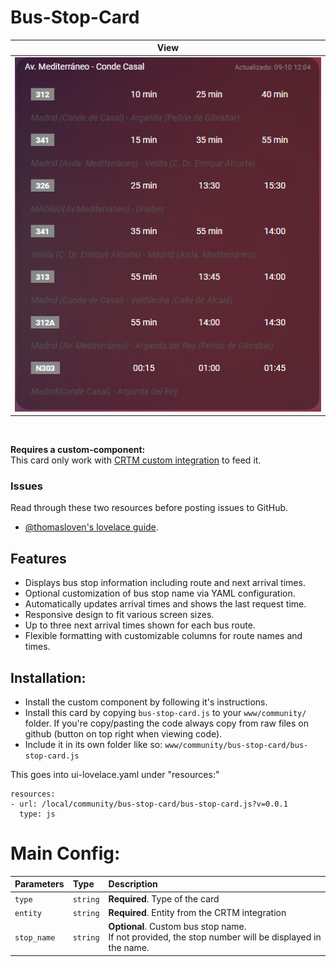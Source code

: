 # Bus-Stop-Card

| View                                                                               | 
|------------------------------------------------------------------------------------| 
| ![image](https://github.com/joeltoumi/bus-stop-card/blob/master/card.png?raw=true) | 

<br/>

**Requires a custom-component:**<br/>
This card only work with [CRTM custom integration](https://github.com/joeltoumi/sensor_crtm) to feed it.


### Issues
Read through these two resources before posting issues to GitHub.
* [@thomasloven's lovelace guide](https://github.com/thomasloven/hass-config/wiki/Lovelace-Plugins).


## Features
* Displays bus stop information including route and next arrival times.
* Optional customization of bus stop name via YAML configuration.
* Automatically updates arrival times and shows the last request time.
* Responsive design to fit various screen sizes.
* Up to three next arrival times shown for each bus route.
* Flexible formatting with customizable columns for route names and times.

## Installation:

* Install the custom component by following it's instructions.
* Install this card by copying `bus-stop-card.js` to your `www/community/` folder. If you're copy/pasting the code always copy from raw files on github (button on top right when viewing code).
* Include it in its own folder like so: `www/community/bus-stop-card/bus-stop-card.js`

This goes into ui-lovelace.yaml under "resources:"

```
resources:
- url: /local/community/bus-stop-card/bus-stop-card.js?v=0.0.1
  type: js
```

# Main Config:
| Parameters  | Type     | Description                                                                                                                |
|:------------| :------- |:---------------------------------------------------------------------------------------------------------------------------|
| `type`      | `string` | **Required**. Type of the card                                                                                             |
| `entity`    | `string` | **Required**. Entity from the CRTM integration                                                                             |
| `stop_name` | `string` | **Optional**. Custom bus stop name. <br/>If not provided, the stop number will be displayed in the name.                    |

